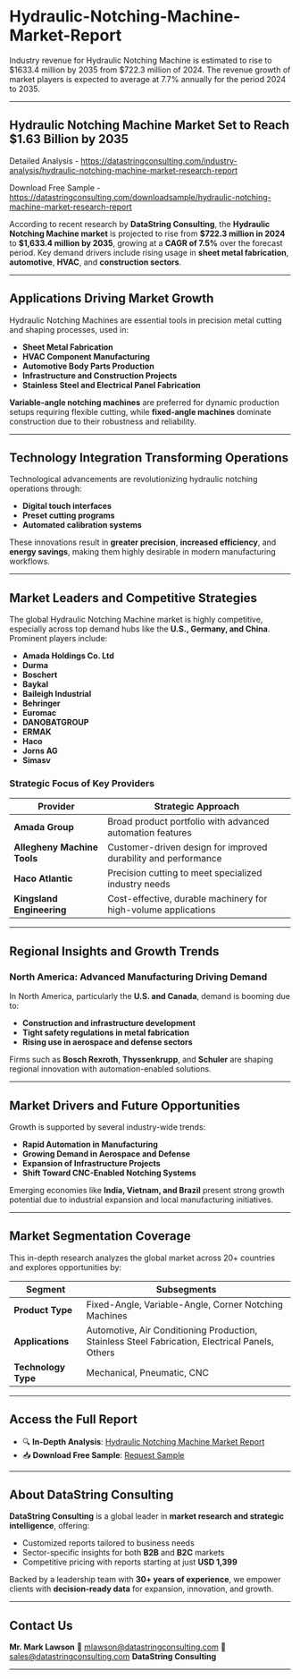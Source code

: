# Hydraulic-Notching-Machine-Market-Report

Industry revenue for Hydraulic Notching Machine is estimated to rise to $1633.4 million by 2035 from $722.3 million of 2024. The revenue growth of market players is expected to average at 7.7% annually for the period 2024 to 2035.

---

## **Hydraulic Notching Machine Market Set to Reach \$1.63 Billion by 2035**

Detailed Analysis - https://datastringconsulting.com/industry-analysis/hydraulic-notching-machine-market-research-report

Download Free Sample - https://datastringconsulting.com/downloadsample/hydraulic-notching-machine-market-research-report

According to recent research by **DataString Consulting**, the **Hydraulic Notching Machine market** is projected to rise from **\$722.3 million in 2024** to **\$1,633.4 million by 2035**, growing at a **CAGR of 7.5%** over the forecast period. Key demand drivers include rising usage in **sheet metal fabrication**, **automotive**, **HVAC**, and **construction sectors**.

---

## **Applications Driving Market Growth**

Hydraulic Notching Machines are essential tools in precision metal cutting and shaping processes, used in:

* **Sheet Metal Fabrication**
* **HVAC Component Manufacturing**
* **Automotive Body Parts Production**
* **Infrastructure and Construction Projects**
* **Stainless Steel and Electrical Panel Fabrication**

**Variable-angle notching machines** are preferred for dynamic production setups requiring flexible cutting, while **fixed-angle machines** dominate construction due to their robustness and reliability.

---

## **Technology Integration Transforming Operations**

Technological advancements are revolutionizing hydraulic notching operations through:

* **Digital touch interfaces**
* **Preset cutting programs**
* **Automated calibration systems**

These innovations result in **greater precision**, **increased efficiency**, and **energy savings**, making them highly desirable in modern manufacturing workflows.

---

## **Market Leaders and Competitive Strategies**

The global Hydraulic Notching Machine market is highly competitive, especially across top demand hubs like the **U.S., Germany, and China**. Prominent players include:

* **Amada Holdings Co. Ltd**
* **Durma**
* **Boschert**
* **Baykal**
* **Baileigh Industrial**
* **Behringer**
* **Euromac**
* **DANOBATGROUP**
* **ERMAK**
* **Haco**
* **Jorns AG**
* **Simasv**

### **Strategic Focus of Key Providers**

| **Provider**                | **Strategic Approach**                                         |
| --------------------------- | -------------------------------------------------------------- |
| **Amada Group**             | Broad product portfolio with advanced automation features      |
| **Allegheny Machine Tools** | Customer-driven design for improved durability and performance |
| **Haco Atlantic**           | Precision cutting to meet specialized industry needs           |
| **Kingsland Engineering**   | Cost-effective, durable machinery for high-volume applications |

---

## **Regional Insights and Growth Trends**

### **North America: Advanced Manufacturing Driving Demand**

In North America, particularly the **U.S. and Canada**, demand is booming due to:

* **Construction and infrastructure development**
* **Tight safety regulations in metal fabrication**
* **Rising use in aerospace and defense sectors**

Firms such as **Bosch Rexroth**, **Thyssenkrupp**, and **Schuler** are shaping regional innovation with automation-enabled solutions.

---

## **Market Drivers and Future Opportunities**

Growth is supported by several industry-wide trends:

* **Rapid Automation in Manufacturing**
* **Growing Demand in Aerospace and Defense**
* **Expansion of Infrastructure Projects**
* **Shift Toward CNC-Enabled Notching Systems**

Emerging economies like **India, Vietnam, and Brazil** present strong growth potential due to industrial expansion and local manufacturing initiatives.

---

## **Market Segmentation Coverage**

This in-depth research analyzes the global market across 20+ countries and explores opportunities by:

| **Segment**         | **Subsegments**                                                                                 |
| ------------------- | ----------------------------------------------------------------------------------------------- |
| **Product Type**    | Fixed-Angle, Variable-Angle, Corner Notching Machines                                           |
| **Applications**    | Automotive, Air Conditioning Production, Stainless Steel Fabrication, Electrical Panels, Others |
| **Technology Type** | Mechanical, Pneumatic, CNC                                                                      |

---

## **Access the Full Report**

* 🔍 **In-Depth Analysis**: [Hydraulic Notching Machine Market Report](https://datastringconsulting.com/industry-analysis/hydraulic-notching-machine-market-research-report)
* 📥 **Download Free Sample**: [Request Sample](https://datastringconsulting.com/downloadsample/hydraulic-notching-machine-market-research-report)

---

## **About DataString Consulting**

**DataString Consulting** is a global leader in **market research and strategic intelligence**, offering:

* Customized reports tailored to business needs
* Sector-specific insights for both **B2B** and **B2C** markets
* Competitive pricing with reports starting at just **USD 1,399**

Backed by a leadership team with **30+ years of experience**, we empower clients with **decision-ready data** for expansion, innovation, and growth.

---

## **Contact Us**

**Mr. Mark Lawson**
📧 [mlawson@datastringconsulting.com](mailto:mlawson@datastringconsulting.com)
📧 [sales@datastringconsulting.com](mailto:sales@datastringconsulting.com)
**DataString Consulting**

---

